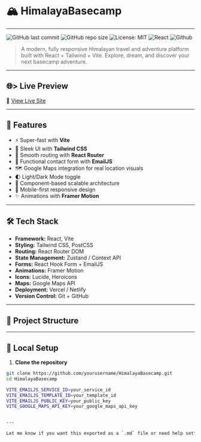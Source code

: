 # 🏔️ HimalayaBasecamp
---

![GitHub last commit](https://img.shields.io/github/last-commit/sageerify/HimalayaBasecamp)
![GitHub repo size](https://img.shields.io/github/repo-size/sageerify/HimalayaBasecamp)
![License: MIT](https://img.shields.io/badge/License-MIT-yellow.svg)
![React](https://img.shields.io/badge/Powered%20by-React-blue?logo=react)
![Github](https://img.shields.io/badge/Powered%20by-github-blue?logo=react)   

> A modern, fully responsive Himalayan travel and adventure platform built with React + Tailwind + Vite. Explore, dream, and discover your next basecamp adventure.

-----

## 🌐> Live Preview

🔗 [View Live Site](https://himalayabasecamp.vercel.app)

----

## 🚀 Features

- ⚡ Super-fast with **Vite**
- 🎨 Sleek UI with **Tailwind CSS**
- 🔄 Smooth routing with **React Router**
- 📧 Functional contact form with **EmailJS**
- 🗺️ Google Maps integration for real location visuals
- 🌓 Light/Dark Mode toggle
- 🧩 Component-based scalable architecture
- 📱 Mobile-first responsive design
- ✨ Animations with **Framer Motion**

---

## 🛠️ Tech Stack

- **Framework:** React, Vite
- **Styling:** Tailwind CSS, PostCSS
- **Routing:** React Router DOM
- **State Management:** Zustand / Context API
- **Forms:** React Hook Form + EmailJS
- **Animations:** Framer Motion
- **Icons:** Lucide, Heroicons
- **Maps:** Google Maps API
- **Deployment:** Vercel / Netlify
- **Version Control:** Git + GitHub

---

## 📂 Project Structure

----

## 🧪 Local Setup

1. **Clone the repository**

```bash
git clone https://github.com/yourusername/HimalayaBasecamp.git
cd HimalayaBasecamp

VITE_EMAILJS_SERVICE_ID=your_service_id
VITE_EMAILJS_TEMPLATE_ID=your_template_id
VITE_EMAILJS_PUBLIC_KEY=your_public_key
VITE_GOOGLE_MAPS_API_KEY=your_google_maps_api_key


---

Let me know if you want this exported as a `.md` file or need help setting up your Vercel/Netlify deployment next, Boss.












